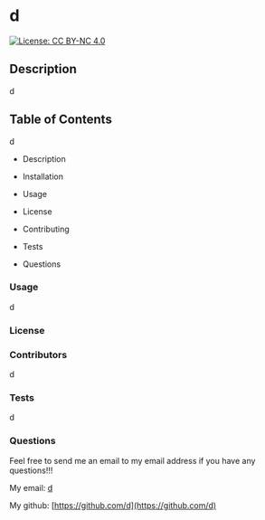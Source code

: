 
  
  # d

  [![License: CC BY-NC 4.0](https://img.shields.io/badge/License-CC_BY--NC_4.0-lightgrey.svg)](https://creativecommons.org/licenses/by-nc/4.0/)

  ## Description

  d

  ## Table of Contents

  d

  
- Description

- Installation

- Usage

- License

- Contributing

- Tests

- Questions

### Usage

d

### License



### Contributors

d

### Tests

d

### Questions

Feel free to send me an email to my email address if you have any questions!!!

My email: [d](mailto:d)

My github: [https://github.com/d](https://github.com/d)





